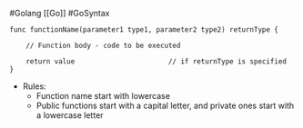 #Golang [[Go]] #GoSyntax

```
func functionName(parameter1 type1, parameter2 type2) returnType {

    // Function body - code to be executed

    return value                       // if returnType is specified
}
```

- Rules:
	- Function name start with lowercase
	- Public functions start with a capital letter, and private ones start with a lowercase letter